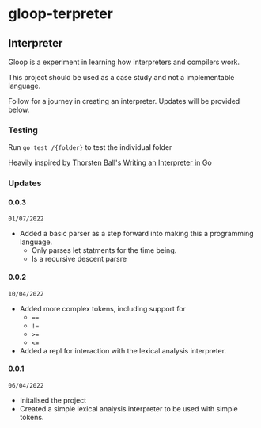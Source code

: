# gloop-terpreter

## Interpreter
Gloop is a experiment in learning how interpreters and compilers work.

This project should be used as a case study and not a implementable language.

Follow for a journey in creating an interpreter. Updates will be provided below.

### Testing
Run `go test /{folder}` to test the individual folder

Heavily inspired by [Thorsten Ball's Writing an Interpreter in Go](https://interpreterbook.com/)

### Updates

#### 0.0.3
`01/07/2022`
- Added a basic parser as a step forward into making this a programming language.
  - Only parses let statments for the time being.
  - Is a recursive descent parsre

#### 0.0.2
`10/04/2022`
- Added more complex tokens, including support for
  - `==`
  - `!=`
  - `>=`
  - `<=`
- Added a repl for interaction with the lexical analysis interpreter.
#### 0.0.1
`06/04/2022`
- Initalised the project
- Created a simple lexical analysis interpreter to be used with simple tokens.